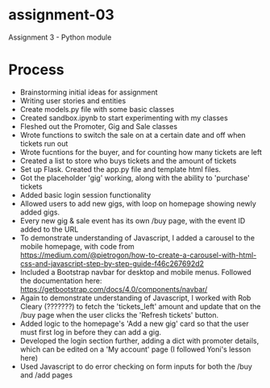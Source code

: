 # assignment-03
Assignment 3 - Python module

# Process

- Brainstorming initial ideas for assignment
- Writing user stories and entities
- Create models.py file with some basic classes
- Created sandbox.ipynb to start experimenting with my classes
- Fleshed out the Promoter, Gig and Sale classes
- Wrote functions to switch the sale on at a certain date and off when tickets run out
- Wrote fucntions for the buyer, and for counting how many tickets are left
- Created a list to store who buys tickets and the amount of tickets
- Set up Flask. Created the app.py file and template html files.
- Got the placeholder 'gig' working, along with the ability to 'purchase' tickets
- Added basic login session functionality
- Allowed users to add new gigs, with loop on homepage showing newly added gigs.
- Every new gig & sale event has its own /buy page, with the event ID added to the URL
- To demonstrate understanding of Javascript, I added a carousel to the mobile homepage, with code from https://medium.com/@pietrogon/how-to-create-a-carousel-with-html-css-and-javascript-step-by-step-guide-f46c267692d2
- Included a Bootstrap navbar for desktop and mobile menus. Followed the documentation here: https://getbootstrap.com/docs/4.0/components/navbar/
- Again to demonstrate understanding of Javascript, I worked with Rob Cleary (???????) to fetch the 'tickets_left' amount and update that on the /buy page when the user clicks the 'Refresh tickets' button. 
- Added logic to the homepage's 'Add a new gig' card so that the user must first log in before they can add a gig.
- Developed the login section further, adding a dict with promoter details, which can be edited on a 'My account' page (I followed Yoni's lesson here)
- Used Javascript to do error checking on form inputs for both the /buy and /add pages